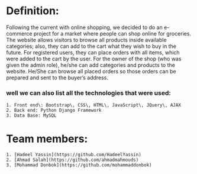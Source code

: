 
# Definition:
  Following the current with online shopping, we decided to do an e-commerce project for a market where people can shop online for groceries. 
  The website allows visitors to browse all products inside available categories; also, they can add to the cart what they wish to buy in the future.
  For registered users, they can place orders with all items, which were added to the cart by the user.
  For the owner of the shop (who was given the admin role), he/she can add categories and products to the website.
  He/She can browse all placed orders so those orders can be prepared and sent to the buyer’s address.
  
  ### well we can also list all the technologies that were used:
    1. Front end\: Bootstrap\, CSS\, HTML\, JavaScript\, JQuery\, AJAX
    2. Back end: Python Django Framework
    3. Data Base: MySQL 
    
 # Team members:
    1. [Hadeel Yassin](https://github.com/HadeelYassin) 
    2. [Ahmad Salah](https://github.com/ahmadmahmouds)
    3. [Mohammad Donbok](https://github.com/mohammaddonbok)
